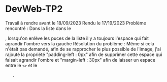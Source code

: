 # DevWeb-TP2
Travail à rendre avant le 18/09/2023
Rendu le 17/19/2023
Problème rencontré : Dans la liste dans le <code><main></code>, lorsqu'on enlève les puces de la liste il y a toujours l'espace qui fait agrandir l'ombre vers la gauche 
Résolution du problème : Même si cela n'était pas demandé, afin de se rapprocher le plus possible de l'image, j'ai rajouté la propriété "padding-left : 0px" afin de supprimer cette espace qui faisait agrandir l'ombre et "margin-left : 30px" afin de laisser un espace entre le <code><></code> et le <code><ul></code>.
